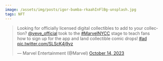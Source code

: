 ```yaml
---
image: /assets/img/posts/igor-bumba-rkaahInFlBg-unsplash.jpg
tags: NFT
---
```


<blockquote class="twitter-tweet"><p lang="en" dir="ltr">Looking for officially licensed digital collectibles to add to your collection? <a href="https://twitter.com/veve_official?ref_src=twsrc%5Etfw">@veve_official</a> took to the <a href="https://twitter.com/hashtag/MarvelNYCC?src=hash&amp;ref_src=twsrc%5Etfw">#MarvelNYCC</a> stage to teach fans how to sign up for the app and land collectible comic drops! <a href="https://twitter.com/hashtag/ad?src=hash&amp;ref_src=twsrc%5Etfw">#ad</a> <a href="https://t.co/SLScK4j9yz">pic.twitter.com/SLScK4j9yz</a></p>&mdash; Marvel Entertainment (@Marvel) <a href="https://twitter.com/Marvel/status/1713330364872069203?ref_src=twsrc%5Etfw">October 14, 2023</a></blockquote> <script async src="https://platform.twitter.com/widgets.js" charset="utf-8"></script>
